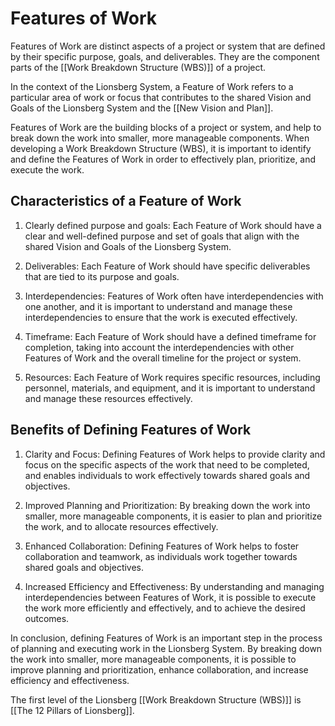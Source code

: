 # Features of Work

Features of Work are distinct aspects of a project or system that are defined by their specific purpose, goals, and deliverables. They are the component parts of the [[Work Breakdown Structure (WBS)]] of a project. 

In the context of the Lionsberg System, a Feature of Work refers to a particular area of work or focus that contributes to the shared Vision and Goals of the Lionsberg System and the [[New Vision and Plan]]. 

Features of Work are the building blocks of a project or system, and help to break down the work into smaller, more manageable components. When developing a Work Breakdown Structure (WBS), it is important to identify and define the Features of Work in order to effectively plan, prioritize, and execute the work.

## Characteristics of a Feature of Work

1.  Clearly defined purpose and goals: Each Feature of Work should have a clear and well-defined purpose and set of goals that align with the shared Vision and Goals of the Lionsberg System.
    
2.  Deliverables: Each Feature of Work should have specific deliverables that are tied to its purpose and goals.
    
3.  Interdependencies: Features of Work often have interdependencies with one another, and it is important to understand and manage these interdependencies to ensure that the work is executed effectively.
    
4.  Timeframe: Each Feature of Work should have a defined timeframe for completion, taking into account the interdependencies with other Features of Work and the overall timeline for the project or system.
    
5.  Resources: Each Feature of Work requires specific resources, including personnel, materials, and equipment, and it is important to understand and manage these resources effectively.
    

## Benefits of Defining Features of Work

1.  Clarity and Focus: Defining Features of Work helps to provide clarity and focus on the specific aspects of the work that need to be completed, and enables individuals to work effectively towards shared goals and objectives.
    
2.  Improved Planning and Prioritization: By breaking down the work into smaller, more manageable components, it is easier to plan and prioritize the work, and to allocate resources effectively.
    
3.  Enhanced Collaboration: Defining Features of Work helps to foster collaboration and teamwork, as individuals work together towards shared goals and objectives.
    
4.  Increased Efficiency and Effectiveness: By understanding and managing interdependencies between Features of Work, it is possible to execute the work more efficiently and effectively, and to achieve the desired outcomes.
    

In conclusion, defining Features of Work is an important step in the process of planning and executing work in the Lionsberg System. By breaking down the work into smaller, more manageable components, it is possible to improve planning and prioritization, enhance collaboration, and increase efficiency and effectiveness.

The first level of the Lionsberg [[Work Breakdown Structure (WBS)]] is [[The 12 Pillars of Lionsberg]].  